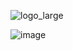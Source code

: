 ![logo_large](https://user-images.githubusercontent.com/90828091/175833409-545878ee-8990-4440-8bfe-132582575b3b.png)

![image](https://user-images.githubusercontent.com/90828091/175833369-15cd9f2e-0bc3-47f5-aa16-8f2adcd65629.png)

